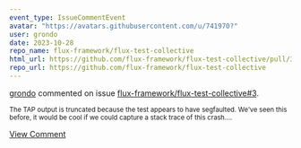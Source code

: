 ```yaml
---
event_type: IssueCommentEvent
avatar: "https://avatars.githubusercontent.com/u/741970?"
user: grondo
date: 2023-10-28
repo_name: flux-framework/flux-test-collective
html_url: https://github.com/flux-framework/flux-test-collective/pull/3
repo_url: https://github.com/flux-framework/flux-test-collective
---
```


<a href='https://github.com/grondo' target='_blank'>grondo</a> commented on issue <a href='https://github.com/flux-framework/flux-test-collective/pull/3' target='_blank'>flux-framework/flux-test-collective#3</a>.

<small>The TAP output is truncated because the test appears to have segfaulted. We've seen this before, it would be cool if we could capture a stack trace of this crash....</small>

<a href='https://github.com/flux-framework/flux-test-collective/pull/3' target='_blank'>View Comment</a>